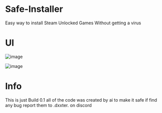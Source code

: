 # Safe-Installer

Easy way to install Steam Unlocked Games Without getting a virus 

# UI 

![image](https://github.com/Oxuu1/Safe-Installer/assets/65877374/2cecac44-9e33-4807-b145-b2bc6d0801ae)

![image](https://github.com/Oxuu1/Safe-Installer/assets/65877374/16df12ac-4d8a-486f-a4af-5a48e76bb68b)


# Info

This is just Build 0.1 all of the code was created by ai to make it safe if find any bug report them to .dxxter. on discord

